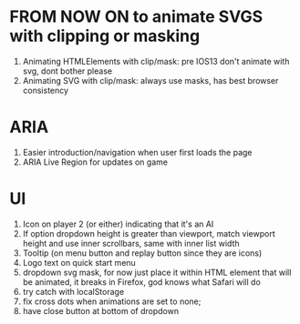 # FROM NOW ON to animate SVGS with clipping or masking

1. Animating HTMLElements with clip/mask: pre IOS13 don't animate with svg, dont bother please
2. Animating SVG with clip/mask: always use masks, has best browser consistency

# ARIA

1. Easier introduction/navigation when user first loads the page
2. ARIA Live Region for updates on game

# UI

1. Icon on player 2 (or either) indicating that it's an AI
2. If option dropdown height is greater than viewport, match viewport height and use inner scrollbars, same with inner list width
3. Tooltip (on menu button and replay button since they are icons)
4. Logo text on quick start menu
5. dropdown svg mask, for now just place it within HTML element that will be animated, it breaks in Firefox, god knows what Safari will do
6. try catch with localStorage
7. fix cross dots when animations are set to none;
8. have close button at bottom of dropdown

